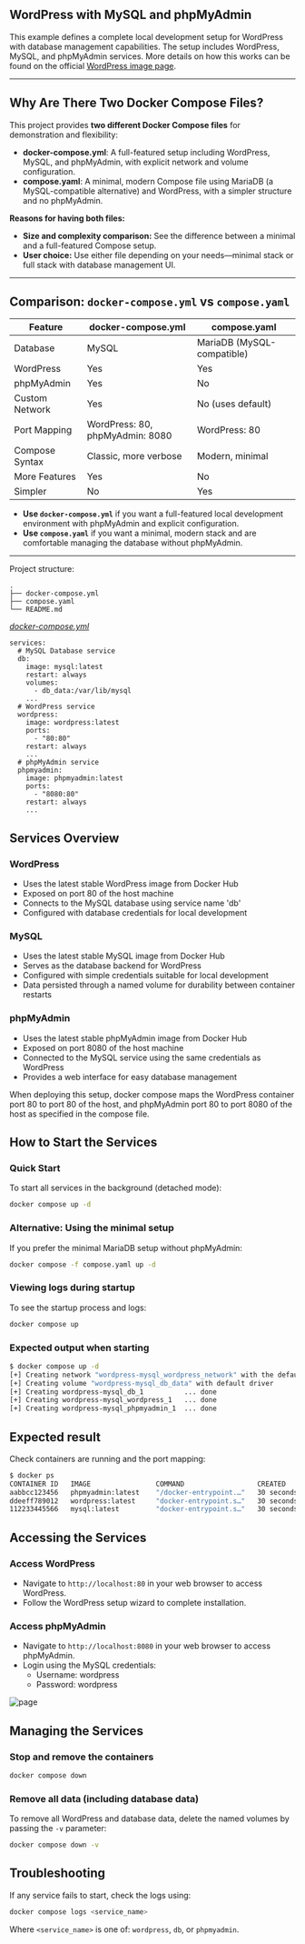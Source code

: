 ## WordPress with MySQL and phpMyAdmin
This example defines a complete local development setup for WordPress with database management capabilities. The setup includes WordPress, MySQL, and phpMyAdmin services. More details on how this works can be found on the official [WordPress image page](https://hub.docker.com/_/wordpress).

---

## Why Are There Two Docker Compose Files?

This project provides **two different Docker Compose files** for demonstration and flexibility:

- **docker-compose.yml**: A full-featured setup including WordPress, MySQL, and phpMyAdmin, with explicit network and volume configuration.
- **compose.yaml**: A minimal, modern Compose file using MariaDB (a MySQL-compatible alternative) and WordPress, with a simpler structure and no phpMyAdmin.

**Reasons for having both files:**
- **Size and complexity comparison:** See the difference between a minimal and a full-featured Compose setup.
- **User choice:** Use either file depending on your needs—minimal stack or full stack with database management UI.

---

## Comparison: `docker-compose.yml` vs `compose.yaml`

| Feature                | docker-compose.yml         | compose.yaml                |
|------------------------|---------------------------|-----------------------------|
| Database               | MySQL                     | MariaDB (MySQL-compatible)  |
| WordPress              | Yes                       | Yes                         |
| phpMyAdmin             | Yes                       | No                          |
| Custom Network         | Yes                       | No (uses default)           |
| Port Mapping           | WordPress: 80, phpMyAdmin: 8080 | WordPress: 80         |
| Compose Syntax         | Classic, more verbose     | Modern, minimal             |
| More Features          | Yes                       | No                          |
| Simpler                | No                        | Yes                         |

- **Use `docker-compose.yml`** if you want a full-featured local development environment with phpMyAdmin and explicit configuration.
- **Use `compose.yaml`** if you want a minimal, modern stack and are comfortable managing the database without phpMyAdmin.

---

Project structure:
```
.
├── docker-compose.yml
├── compose.yaml
└── README.md
```

[_docker-compose.yml_](docker-compose.yml)
```
services:
  # MySQL Database service
  db:
    image: mysql:latest
    restart: always
    volumes:
      - db_data:/var/lib/mysql
    ...
  # WordPress service
  wordpress:
    image: wordpress:latest
    ports:
      - "80:80"
    restart: always
    ...
  # phpMyAdmin service
  phpmyadmin:
    image: phpmyadmin:latest
    ports:
      - "8080:80"
    restart: always
    ...
```

## Services Overview

### WordPress
- Uses the latest stable WordPress image from Docker Hub
- Exposed on port 80 of the host machine
- Connects to the MySQL database using service name 'db'
- Configured with database credentials for local development

### MySQL
- Uses the latest stable MySQL image from Docker Hub
- Serves as the database backend for WordPress
- Configured with simple credentials suitable for local development
- Data persisted through a named volume for durability between container restarts

### phpMyAdmin
- Uses the latest stable phpMyAdmin image from Docker Hub
- Exposed on port 8080 of the host machine
- Connected to the MySQL service using the same credentials as WordPress
- Provides a web interface for easy database management

When deploying this setup, docker compose maps the WordPress container port 80 to
port 80 of the host, and phpMyAdmin port 80 to port 8080 of the host as specified in the compose file.

## How to Start the Services

### Quick Start

To start all services in the background (detached mode):

```bash
docker compose up -d
```

### Alternative: Using the minimal setup

If you prefer the minimal MariaDB setup without phpMyAdmin:

```bash
docker compose -f compose.yaml up -d
```

### Viewing logs during startup

To see the startup process and logs:

```bash
docker compose up
```

### Expected output when starting

```bash
$ docker compose up -d
[+] Creating network "wordpress-mysql_wordpress_network" with the default driver
[+] Creating volume "wordpress-mysql_db_data" with default driver
[+] Creating wordpress-mysql_db_1          ... done
[+] Creating wordpress-mysql_wordpress_1   ... done
[+] Creating wordpress-mysql_phpmyadmin_1  ... done
```

## Expected result

Check containers are running and the port mapping:

```bash
$ docker ps
CONTAINER ID   IMAGE                COMMAND                  CREATED          STATUS          PORTS                                   NAMES
aabbcc123456   phpmyadmin:latest    "/docker-entrypoint.…"   30 seconds ago   Up 29 seconds   0.0.0.0:8080->80/tcp                    wordpress-mysql_phpmyadmin_1
ddeeff789012   wordpress:latest     "docker-entrypoint.s…"   30 seconds ago   Up 29 seconds   0.0.0.0:80->80/tcp                      wordpress-mysql_wordpress_1
112233445566   mysql:latest         "docker-entrypoint.s…"   30 seconds ago   Up 29 seconds   3306/tcp, 33060/tcp                     wordpress-mysql_db_1
```

## Accessing the Services

### Access WordPress

- Navigate to `http://localhost:80` in your web browser to access WordPress.
- Follow the WordPress setup wizard to complete installation.

### Access phpMyAdmin

- Navigate to `http://localhost:8080` in your web browser to access phpMyAdmin.
- Login using the MySQL credentials:
  - Username: wordpress
  - Password: wordpress

![page](output.jpg)

## Managing the Services

### Stop and remove the containers

```bash
docker compose down
```

### Remove all data (including database data)

To remove all WordPress and database data, delete the named volumes by passing the `-v` parameter:

```bash
docker compose down -v
```

## Troubleshooting

If any service fails to start, check the logs using:

```bash
docker compose logs <service_name>
```

Where `<service_name>` is one of: `wordpress`, `db`, or `phpmyadmin`.
